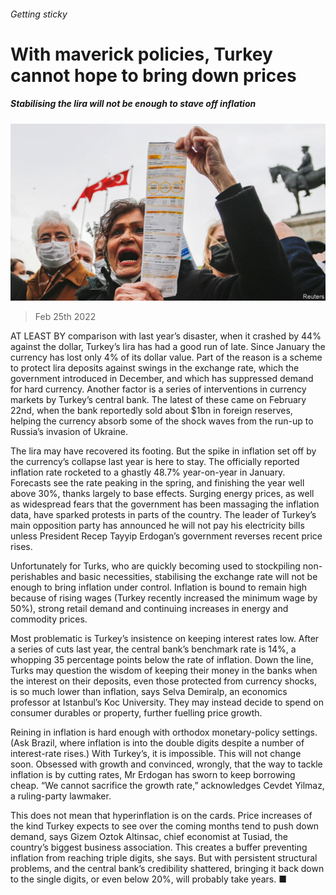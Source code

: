 ###### Getting sticky

# With maverick policies, Turkey cannot hope to bring down prices 

##### Stabilising the lira will not be enough to stave off inflation 

![image](images/20220226_FNP004_0.jpg) 

> Feb 25th 2022 

AT LEAST BY comparison with last year’s disaster, when it crashed by 44% against the dollar, Turkey’s lira has had a good run of late. Since January the currency has lost only 4% of its dollar value. Part of the reason is a scheme to protect lira deposits against swings in the exchange rate, which the government introduced in December, and which has suppressed demand for hard currency. Another factor is a series of interventions in currency markets by Turkey’s central bank. The latest of these came on February 22nd, when the bank reportedly sold about $1bn in foreign reserves, helping the currency absorb some of the shock waves from the run-up to Russia’s invasion of Ukraine.

The lira may have recovered its footing. But the spike in inflation set off by the currency’s collapse last year is here to stay. The officially reported inflation rate rocketed to a ghastly 48.7% year-on-year in January. Forecasts see the rate peaking in the spring, and finishing the year well above 30%, thanks largely to base effects. Surging energy prices, as well as widespread fears that the government has been massaging the inflation data, have sparked protests in parts of the country. The leader of Turkey’s main opposition party has announced he will not pay his electricity bills unless President Recep Tayyip Erdogan’s government reverses recent price rises.


Unfortunately for Turks, who are quickly becoming used to stockpiling non-perishables and basic necessities, stabilising the exchange rate will not be enough to bring inflation under control. Inflation is bound to remain high because of rising wages (Turkey recently increased the minimum wage by 50%), strong retail demand and continuing increases in energy and commodity prices.

Most problematic is Turkey’s insistence on keeping interest rates low. After a series of cuts last year, the central bank’s benchmark rate is 14%, a whopping 35 percentage points below the rate of inflation. Down the line, Turks may question the wisdom of keeping their money in the banks when the interest on their deposits, even those protected from currency shocks, is so much lower than inflation, says Selva Demiralp, an economics professor at Istanbul’s Koc University. They may instead decide to spend on consumer durables or property, further fuelling price growth.

Reining in inflation is hard enough with orthodox monetary-policy settings. (Ask Brazil, where inflation is into the double digits despite a number of interest-rate rises.) With Turkey’s, it is impossible. This will not change soon. Obsessed with growth and convinced, wrongly, that the way to tackle inflation is by cutting rates, Mr Erdogan has sworn to keep borrowing cheap. “We cannot sacrifice the growth rate,” acknowledges Cevdet Yilmaz, a ruling-party lawmaker.

This does not mean that hyperinflation is on the cards. Price increases of the kind Turkey expects to see over the coming months tend to push down demand, says Gizem Oztok Altinsac, chief economist at Tusiad, the country’s biggest business association. This creates a buffer preventing inflation from reaching triple digits, she says. But with persistent structural problems, and the central bank’s credibility shattered, bringing it back down to the single digits, or even below 20%, will probably take years. ■


